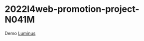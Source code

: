 # 2022l4web-promotion-project-N041M
Demo [Luminus](https://pslib-cz.github.io/2022l4web-css-typographic-library-N041M)
